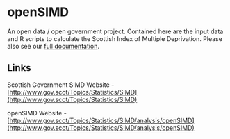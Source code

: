 # openSIMD

An open data / open government project. Contained here are the input data and R scripts to calculate the Scottish Index of Multiple Deprivation. Please also see our [full documentation](https://thedatalabscotland.github.io/openSIMD_site/).

## Links

Scottish Government SIMD Website - [http://www.gov.scot/Topics/Statistics/SIMD](http://www.gov.scot/Topics/Statistics/SIMD)

openSIMD Website - [http://www.gov.scot/Topics/Statistics/SIMD/analysis/openSIMD](http://www.gov.scot/Topics/Statistics/SIMD/analysis/openSIMD)